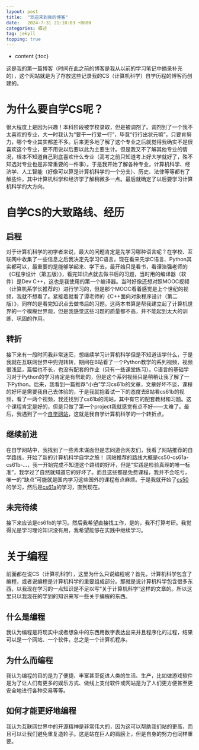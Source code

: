 ```yaml
---
layout: post
title:  "欢迎来到我的博客"
date:   2024-7-31 21:10:03 +0800
categories: 概述
tag: jekyll
topping: true
---
```


* content
{:toc}


这是我的第一篇博客（时间在此之前的博客是我从以前的学习笔记中摘录补充的），这个网站就是为了存放这些记录我的CS（计算机科学）自学历程的博客而创建的。


为什么要自学CS呢？
====================================

很大程度上是因为兴趣！本科阶段被学校录取，但是被调剂了。调剂到了一个我不太喜欢的专业，大一时我认为“要干一行爱一行”，毕竟“行行出状元嘛”，只要肯努力，哪个专业其实都差不多。后来更多地了解了这个专业之后就觉得我确实不是很喜欢这个专业，更不用说以后要以此为主要生计。但是我又不了解其他专业的情况，根本不知道自己到底喜欢什么专业（高考之前只知道考上好大学就好了，殊不知选对专业也是非常重要的一件事）。于是我开始了解各种专业，计算机科学、经济学、人工智能（好像可以算是计算机科学的一个分支）、历史、法律等等都有了解些许，其中计算机科学和经济学了解稍微多一点。最后就确定了以后要学习计算机科学的大方向。


自学CS的大致路线、经历
====================================

启程
------------------------------------
对于计算机科学的初学者来说，最大的问题肯定是先学习哪种语言呢？在学校、互联网中收集了一些信息之后我决定先学习C语言，现在看来先学C语言、Python其实都可以，最重要的是能够学起来、学下去。最开始只是看书，看谭浩强老师的《C程序设计（第五版）》，看完知识点就去做书后的习题，当时用的编译器（软件）是Dev C++，这也是我使用的第一个编译器。当时好像还想对照MOOC视频（计算机系学长推荐的）进行学习的，但是那个MOOC看着感觉是上个世纪的视频，我就不想看了。紧接着就看了谭老师的《C++面向对象程序设计（第二版）》，同样的是看完知识点去做书后的习题。这两本书算是帮我建立起了计算机世界的一个模糊世界观，但是我感觉这些习题的质量都不高，并不能起到太大的训练、巩固的作用。

转折
------------------------------------
接下来有一段时间我非常迷茫，想继续学习计算机科学但是不知道该学什么，于是我就在互联网世界中兜兜转转，期间在B站看了一个Python教学的系列视频，视频很浅显，篇幅也不长，也没有配套的作业（只有一些课堂练习）。C语言的基础学习对于Python的学习肯定是有帮助的，但是这个系列视频只是稍稍让我了解了一下Python。后来，我看到一篇推荐“小白”学习cs61b的文章，文章好坏不谈，课程的好坏是需要我自己去体验的，于是我就抱着试一下的态度去B站看cs61b的视频，看了一两个视频，我还找到了cs61b的网站，其中有它的配套教材和习题。这个课程肯定是好的，但是只做了第一个project我就感觉有点不好——太难了。最后，我遇到了一个[自学网站](https://www.learncs.site/)，这就是我自学计算机科学的一个转折点。

继续前进
------------------------------------
在自学网站中，我找到了一些素未谋面但是志同道合网友们，我看了网站推荐的自学路线，开始了新的计算机科学自学之旅！
网站推荐的路线大概是cs50-cs61a-cs61b-...，我一开始完成不知道这个路线的好坏，但是“实践是检验真理的唯一标准”，我学过了自然就知道它的好坏了。而且这些都是免费课程，我并不会吃亏，唯一的“缺点”可能就是国内学习这些国外的课程有点麻烦。于是我就开始了[cs50]()的学习，然后是[cs61a]()的学习，直到现在。

未完待续
------------------------------------
接下来应该是cs61b的学习。然后我希望直接找工作，是的，我不打算考研。我觉得光是学习理论知识没有用，我希望能够在实践中继续学习。


关于编程
====================================
前面都在说CS（计算机科学），这里为什么只说编程呢？首先，计算机科学包含了编程，或者说编程是计算机科学的重要组成部分。那就是说计算机科学包含很多东西，以我现在学习的一点知识是不足以写“关于计算机科学”这样的文章的。所以这里只以我现在的学到的知识来写一些关于编程的东西。

什么是编程
------------------------------------------------------
我认为编程是将现实中或者想象中的东西用数字表达出来并且程序化的过程，结果可以是一个网站、一个软件，总之是一个计算机程序。

为什么而编程
----------------------------
我认为编程的目的是为了便捷、丰富甚至促进人类的生活、生产，比如做游戏软件是为了让人们有更多的娱乐方式、做线上支付软件或网站是为了人们更方便甚至更安全地进行各种交易等等。

如何才能更好地编程
---------------------------------
我认为互联网世界中的开源精神是非常伟大的，因为这可以帮助我们站的更高，而且可以让我们避免重复造轮子。这是站在巨人的肩膀上，但是自身的努力也同样重要。